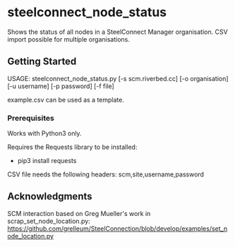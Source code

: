 # steelconnect_node_status
Shows the status of all nodes in a SteelConnect Manager organisation. CSV import possible for multiple organisations.

## Getting Started
USAGE:
    steelconnect_node_status.py [-s scm.riverbed.cc] [-o organisation] [-u username] [-p password] [-f file]

example.csv can be used as a template.

### Prerequisites
Works with Python3 only.

Requires the Requests library to be installed:
- pip3 install requests

CSV file needs the following headers:
    scm,site,username,password

## Acknowledgments
SCM interaction based on Greg Mueller's work in scrap_set_node_location.py:
https://github.com/grelleum/SteelConnection/blob/develop/examples/set_node_location.py
